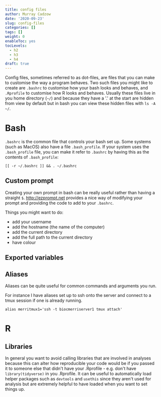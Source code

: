 ```yaml
---
title: config files
author: Murray Cadzow
date: '2020-09-23'
slug: config-files
categories: []
tags: []
weight: 0
enableToc: yes
tocLevels:
  - h2
  - h3
  - h4
draft: true
---
```


Config files, sometimes referred to as dot-files, are files that you can make to customise the way a program behaves. Two such files you might like to create are `.bashrc` to customise how your bash looks and behaves, and `.Rprofile` to customise how R looks and behaves. Usually these files live in you home directory (`~/`) and because they have a '.' at the start are hidden from view by default but in bash you can view these hidden files with `ls -A ~/`.

# Bash

`.bashrc` is the common file that controls your bash set up. Some systems (such as MacOS) also have a file `.bash_profile`. If your system uses the `.bash_profile` file, you can make it refer to `.bashrc` by having this as the contents of `.bash_profile`:

```
[[ -r ~/.bashrc ]] && . ~/.bashrc
```


## Custom prompt

Creating your own prompt in bash can be really useful rather than having a straight `$`. http://ezprompt.net provides a nice way of modifying your prompt and providing the code to add to your `.bashrc`.

Things you might want to do:
- add your username
- add the hostname (the name of the computer)
- add the current directory
- add the full path to the current directory
- have colour

## Exported variables



## Aliases

Aliases can be quite useful for common commands and arguments you run.

For instance I have aliases set up to ssh onto the server and connect to a tmux session if one is already running.
```
alias merritmux1='ssh -t biocmerriserver1 tmux attach'
```

# R

## Libraries

In general you want to avoid calling libraries that are involved in analyses because this can alter how reproducible your code would be if you passed it to someone else that didn't have your .Rprofile - e.g. don't have `library(tidyverse)` in you .Rprofile. It can be useful to automatically load helper packages such as `devtools` and `usethis` since they aren't used for analysis but are extremely helpful to have loaded when you want to set things up.

